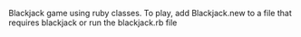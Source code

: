 Blackjack game using ruby classes.
To play, add Blackjack.new to a file that requires blackjack
or run the blackjack.rb file
